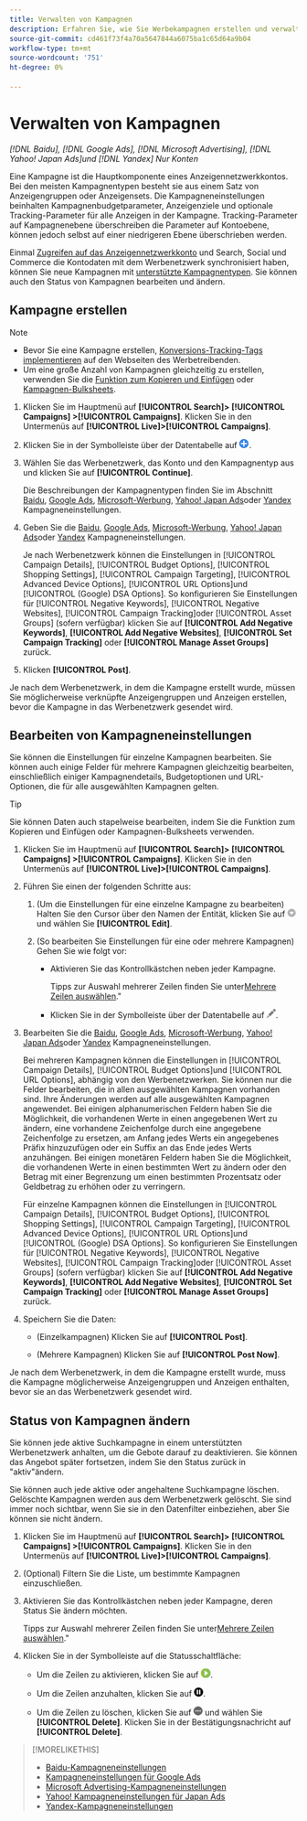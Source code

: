```yaml
---
title: Verwalten von Kampagnen
description: Erfahren Sie, wie Sie Werbekampagnen erstellen und verwalten.
source-git-commit: cd461f73f4a70a5647844a6075ba1c65d64a9b04
workflow-type: tm+mt
source-wordcount: '751'
ht-degree: 0%

---
```


# Verwalten von Kampagnen

*[!DNL Baidu], [!DNL Google Ads], [!DNL Microsoft Advertising], [!DNL Yahoo! Japan Ads]und [!DNL Yandex] Nur Konten*

Eine Kampagne ist die Hauptkomponente eines Anzeigennetzwerkkontos. Bei den meisten Kampagnentypen besteht sie aus einem Satz von Anzeigengruppen oder Anzeigensets. Die Kampagneneinstellungen beinhalten Kampagnenbudgetparameter, Anzeigenziele und optionale Tracking-Parameter für alle Anzeigen in der Kampagne. Tracking-Parameter auf Kampagnenebene überschreiben die Parameter auf Kontoebene, können jedoch selbst auf einer niedrigeren Ebene überschrieben werden.

Einmal [Zugreifen auf das Anzeigennetzwerkkonto](/help/search-social-commerce/campaign-management/accounts/ad-network-account-manage.md) und Search, Social und Commerce die Kontodaten mit dem Werbenetzwerk synchronisiert haben, können Sie neue Kampagnen mit [unterstützte Kampagnentypen](/help/search-social-commerce/introduction/supported-inventory.md). Sie können auch den Status von Kampagnen bearbeiten und ändern.

## Kampagne erstellen

>[!NOTE]
>
>* Bevor Sie eine Kampagne erstellen, [Konversions-Tracking-Tags implementieren](/help/search-social-commerce/tracking/conversion-tracking-about.md) auf den Webseiten des Werbetreibenden.
>* Um eine große Anzahl von Kampagnen gleichzeitig zu erstellen, verwenden Sie die [Funktion zum Kopieren und Einfügen](/help/search-social-commerce/campaign-management/campaigns/copy-paste.md) oder [Kampagnen-Bulksheets](/help/search-social-commerce/campaign-management/bulksheets/bulksheet-about.md).


1. Klicken Sie im Hauptmenü auf **[!UICONTROL Search]> [!UICONTROL Campaigns] >[!UICONTROL Campaigns]**. Klicken Sie in den Untermenüs auf **[!UICONTROL Live]>[!UICONTROL Campaigns]**.

1. Klicken Sie in der Symbolleiste über der Datentabelle auf ![Erstellen](/help/search-social-commerce/assets/add.png "Erstellen").

1. Wählen Sie das Werbenetzwerk, das Konto und den Kampagnentyp aus und klicken Sie auf **[!UICONTROL Continue]**.

   Die Beschreibungen der Kampagnentypen finden Sie im Abschnitt [Baidu](/help/search-social-commerce/campaign-management/campaigns/campaign-settings-baidu.md), [Google Ads](/help/search-social-commerce/campaign-management/campaigns/campaign-settings-google.md), [Microsoft-Werbung](/help/search-social-commerce/campaign-management/campaigns/campaign-settings-microsoft.md), [Yahoo! Japan Ads](/help/search-social-commerce/campaign-management/campaigns/campaign-settings-yahoo-japan.md)oder [Yandex](/help/search-social-commerce/campaign-management/campaigns/campaign-settings-yandex.md) Kampagneneinstellungen.

1. Geben Sie die [Baidu](/help/search-social-commerce/campaign-management/campaigns/campaign-settings-baidu.md), [Google Ads](/help/search-social-commerce/campaign-management/campaigns/campaign-settings-google.md), [Microsoft-Werbung](/help/search-social-commerce/campaign-management/campaigns/campaign-settings-microsoft.md), [Yahoo! Japan Ads](/help/search-social-commerce/campaign-management/campaigns/campaign-settings-yahoo-japan.md)oder [Yandex](/help/search-social-commerce/campaign-management/campaigns/campaign-settings-yandex.md) Kampagneneinstellungen.

   Je nach Werbenetzwerk können die Einstellungen in [!UICONTROL Campaign Details], [!UICONTROL Budget Options], [!UICONTROL Shopping Settings], [!UICONTROL Campaign Targeting], [!UICONTROL Advanced Device Options], [!UICONTROL URL Options]und [!UICONTROL (Google) DSA Options]. So konfigurieren Sie Einstellungen für [!UICONTROL Negative Keywords], [!UICONTROL Negative Websites], [!UICONTROL Campaign Tracking]oder [!UICONTROL Asset Groups] (sofern verfügbar) klicken Sie auf **[!UICONTROL Add Negative Keywords]**, **[!UICONTROL Add Negative Websites]**, **[!UICONTROL Set Campaign Tracking]** oder **[!UICONTROL Manage Asset Groups]** zurück.

1. Klicken **[!UICONTROL Post]**.

Je nach dem Werbenetzwerk, in dem die Kampagne erstellt wurde, müssen Sie möglicherweise verknüpfte Anzeigengruppen und Anzeigen erstellen, bevor die Kampagne in das Werbenetzwerk gesendet wird.

## Bearbeiten von Kampagneneinstellungen

Sie können die Einstellungen für einzelne Kampagnen bearbeiten. Sie können auch einige Felder für mehrere Kampagnen gleichzeitig bearbeiten, einschließlich einiger Kampagnendetails, Budgetoptionen und URL-Optionen, die für alle ausgewählten Kampagnen gelten.

>[!TIP]
>
>Sie können Daten auch stapelweise bearbeiten, indem Sie die Funktion zum Kopieren und Einfügen oder Kampagnen-Bulksheets verwenden.

1. Klicken Sie im Hauptmenü auf **[!UICONTROL Search]> [!UICONTROL Campaigns] >[!UICONTROL Campaigns]**. Klicken Sie in den Untermenüs auf **[!UICONTROL Live]>[!UICONTROL Campaigns]**.

1. Führen Sie einen der folgenden Schritte aus:

   1. (Um die Einstellungen für eine einzelne Kampagne zu bearbeiten) Halten Sie den Cursor über den Namen der Entität, klicken Sie auf ![Menüsymbol](/help/search-social-commerce/assets/arrow-dropdown-menu.png "Menüsymbol")und wählen Sie **[!UICONTROL Edit]**.

   1. (So bearbeiten Sie Einstellungen für eine oder mehrere Kampagnen) Gehen Sie wie folgt vor:

      * Aktivieren Sie das Kontrollkästchen neben jeder Kampagne.

         Tipps zur Auswahl mehrerer Zeilen finden Sie unter[Mehrere Zeilen auswählen](/help/search-social-commerce/common-tasks/navigation-editing-selection/multiple-rows-select.md).&quot;

      * Klicken Sie in der Symbolleiste über der Datentabelle auf ![Bearbeiten](/help/search-social-commerce/assets/edit.png "Bearbeiten").

1. Bearbeiten Sie die [Baidu](/help/search-social-commerce/campaign-management/campaigns/campaign-settings-baidu.md), [Google Ads](/help/search-social-commerce/campaign-management/campaigns/campaign-settings-google.md), [Microsoft-Werbung](/help/search-social-commerce/campaign-management/campaigns/campaign-settings-microsoft.md), [Yahoo! Japan Ads](/help/search-social-commerce/campaign-management/campaigns/campaign-settings-yahoo-japan.md)oder [Yandex](/help/search-social-commerce/campaign-management/campaigns/campaign-settings-yandex.md) Kampagneneinstellungen.

   Bei mehreren Kampagnen können die Einstellungen in [!UICONTROL Campaign Details], [!UICONTROL Budget Options]und [!UICONTROL URL Options], abhängig von den Werbenetzwerken. Sie können nur die Felder bearbeiten, die in allen ausgewählten Kampagnen vorhanden sind. Ihre Änderungen werden auf alle ausgewählten Kampagnen angewendet. Bei einigen alphanumerischen Feldern haben Sie die Möglichkeit, die vorhandenen Werte in einen angegebenen Wert zu ändern, eine vorhandene Zeichenfolge durch eine angegebene Zeichenfolge zu ersetzen, am Anfang jedes Werts ein angegebenes Präfix hinzuzufügen oder ein Suffix an das Ende jedes Werts anzuhängen. Bei einigen monetären Feldern haben Sie die Möglichkeit, die vorhandenen Werte in einen bestimmten Wert zu ändern oder den Betrag mit einer Begrenzung um einen bestimmten Prozentsatz oder Geldbetrag zu erhöhen oder zu verringern.

   Für einzelne Kampagnen können die Einstellungen in [!UICONTROL Campaign Details], [!UICONTROL Budget Options], [!UICONTROL Shopping Settings], [!UICONTROL Campaign Targeting], [!UICONTROL Advanced Device Options], [!UICONTROL URL Options]und [!UICONTROL (Google) DSA Options]. So konfigurieren Sie Einstellungen für [!UICONTROL Negative Keywords], [!UICONTROL Negative Websites], [!UICONTROL Campaign Tracking]oder [!UICONTROL Asset Groups] (sofern verfügbar) klicken Sie auf **[!UICONTROL Add Negative Keywords]**, **[!UICONTROL Add Negative Websites]**, **[!UICONTROL Set Campaign Tracking]** oder **[!UICONTROL Manage Asset Groups]** zurück.

1. Speichern Sie die Daten:

   * (Einzelkampagnen) Klicken Sie auf **[!UICONTROL Post]**.

   * (Mehrere Kampagnen) Klicken Sie auf **[!UICONTROL Post Now]**.

Je nach dem Werbenetzwerk, in dem die Kampagne erstellt wurde, muss die Kampagne möglicherweise Anzeigengruppen und Anzeigen enthalten, bevor sie an das Werbenetzwerk gesendet wird.

## Status von Kampagnen ändern

Sie können jede aktive Suchkampagne in einem unterstützten Werbenetzwerk anhalten, um die Gebote darauf zu deaktivieren. Sie können das Angebot später fortsetzen, indem Sie den Status zurück in &quot;aktiv&quot;ändern.

Sie können auch jede aktive oder angehaltene Suchkampagne löschen. Gelöschte Kampagnen werden aus dem Werbenetzwerk gelöscht. Sie sind immer noch sichtbar, wenn Sie sie in den Datenfilter einbeziehen, aber Sie können sie nicht ändern.

1. Klicken Sie im Hauptmenü auf **[!UICONTROL Search]> [!UICONTROL Campaigns] >[!UICONTROL Campaigns]**. Klicken Sie in den Untermenüs auf **[!UICONTROL Live]>[!UICONTROL Campaigns]**.

1. (Optional) Filtern Sie die Liste, um bestimmte Kampagnen einzuschließen.

1. Aktivieren Sie das Kontrollkästchen neben jeder Kampagne, deren Status Sie ändern möchten.

   Tipps zur Auswahl mehrerer Zeilen finden Sie unter[Mehrere Zeilen auswählen](/help/search-social-commerce/common-tasks/navigation-editing-selection/multiple-rows-select.md).&quot;

1. Klicken Sie in der Symbolleiste auf die Statusschaltfläche:

   * Um die Zeilen zu aktivieren, klicken Sie auf ![Aktivieren](/help/search-social-commerce/assets/activate.png "Aktivieren").

   * Um die Zeilen anzuhalten, klicken Sie auf ![Anhalten](/help/search-social-commerce/assets/pause.png "Anhalten").

   * Um die Zeilen zu löschen, klicken Sie auf ![Mehr](/help/search-social-commerce/assets/more.png "Mehr") und wählen Sie **[!UICONTROL Delete]**. Klicken Sie in der Bestätigungsnachricht auf **[!UICONTROL Delete]**.

>[!MORELIKETHIS]
>
>* [Baidu-Kampagneneinstellungen](/help/search-social-commerce/campaign-management/campaigns/campaign-settings-baidu.md)
>* [Kampagneneinstellungen für Google Ads](/help/search-social-commerce/campaign-management/campaigns/campaign-settings-google.md)
>* [Microsoft Advertising-Kampagneneinstellungen](/help/search-social-commerce/campaign-management/campaigns/campaign-settings-microsoft.md)
>* [Yahoo! Kampagneneinstellungen für Japan Ads](/help/search-social-commerce/campaign-management/campaigns/campaign-settings-yahoo-japan.md)
>* [Yandex-Kampagneneinstellungen](/help/search-social-commerce/campaign-management/campaigns/campaign-settings-yandex.md)


